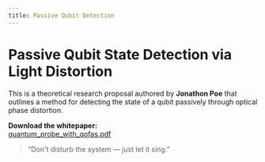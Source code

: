 ```yaml
---
title: Passive Qubit Detection
---
```


# Passive Qubit State Detection via Light Distortion

This is a theoretical research proposal authored by **Jonathon Poe** that outlines a method for detecting the state of a qubit passively through optical phase distortion.

**Download the whitepaper:**  
[quantum_probe_with_qofas.pdf](../quantum_probe_with_qofas.pdf)

> “Don't disturb the system — just let it sing.”
